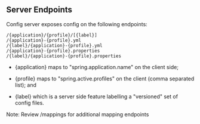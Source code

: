 ## Server Endpoints

Config server exposes config on the following endpoints:

```
/{application}/{profile}/[{label}]
/{application}-{profile}.yml
/{label}/{application}-{profile}.yml
/{application}-{profile}.properties
/{label}/{application}-{profile}.properties
```

* {application} maps to "spring.application.name" on the client side;

* {profile} maps to "spring.active.profiles" on the client (comma separated list); and

* {label} which is a server side feature labelling a "versioned" set of config files.


Note:
Review /mappings for additional mapping endpoints
